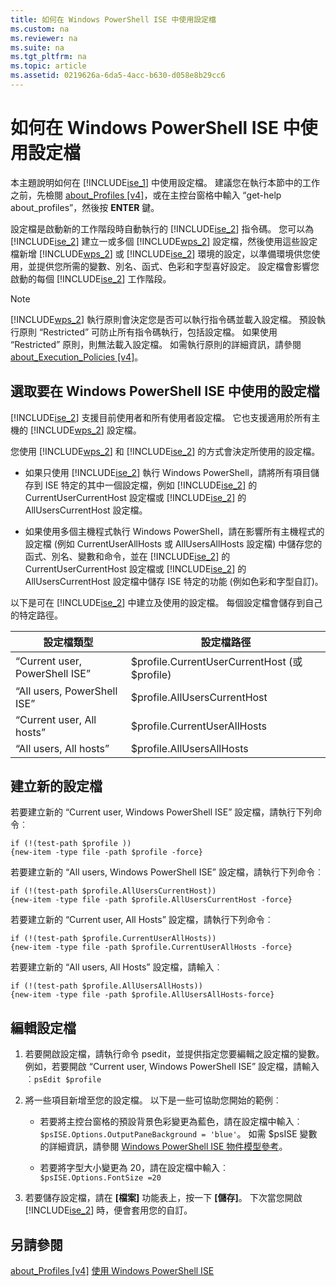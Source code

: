 ```yaml
---
title: 如何在 Windows PowerShell ISE 中使用設定檔
ms.custom: na
ms.reviewer: na
ms.suite: na
ms.tgt_pltfrm: na
ms.topic: article
ms.assetid: 0219626a-6da5-4acc-b630-d058e8b29cc6
---
```

# 如何在 Windows PowerShell ISE 中使用設定檔
本主題說明如何在 [!INCLUDE[ise_1](../Token/ise_1_md.md)] 中使用設定檔。 建議您在執行本節中的工作之前，先檢閱 [about_Profiles [v4]](https://technet.microsoft.com/en-us/library/e1d9e30a-70cc-4f36-949f-fc7cd96b4054)，或在主控台窗格中輸入 “get-help about_profiles”，然後按 **ENTER** 鍵。

設定檔是啟動新的工作階段時自動執行的 [!INCLUDE[ise_2](../Token/ise_2_md.md)] 指令碼。  您可以為 [!INCLUDE[ise_2](../Token/ise_2_md.md)] 建立一或多個 [!INCLUDE[wps_2](../Token/wps_2_md.md)] 設定檔，然後使用這些設定檔新增 [!INCLUDE[wps_2](../Token/wps_2_md.md)] 或 [!INCLUDE[ise_2](../Token/ise_2_md.md)] 環境的設定，以準備環境供您使用，並提供您所需的變數、別名、函式、色彩和字型喜好設定。 設定檔會影響您啟動的每個 [!INCLUDE[ise_2](../Token/ise_2_md.md)] 工作階段。

> [!NOTE]
> [!INCLUDE[wps_2](../Token/wps_2_md.md)] 執行原則會決定您是否可以執行指令碼並載入設定檔。 預設執行原則 “Restricted” 可防止所有指令碼執行，包括設定檔。 如果使用 “Restricted” 原則，則無法載入設定檔。 如需執行原則的詳細資訊，請參閱 [about_Execution_Policies [v4]](https://technet.microsoft.com/en-us/library/347708dc-1515-4d74-978b-8334603472e6)。

## 選取要在 Windows PowerShell ISE 中使用的設定檔
[!INCLUDE[ise_2](../Token/ise_2_md.md)] 支援目前使用者和所有使用者設定檔。 它也支援適用於所有主機的 [!INCLUDE[wps_2](../Token/wps_2_md.md)] 設定檔。

您使用 [!INCLUDE[wps_2](../Token/wps_2_md.md)] 和 [!INCLUDE[ise_2](../Token/ise_2_md.md)] 的方式會決定所使用的設定檔。

-   如果只使用 [!INCLUDE[ise_2](../Token/ise_2_md.md)] 執行 Windows PowerShell，請將所有項目儲存到 ISE 特定的其中一個設定檔，例如 [!INCLUDE[ise_2](../Token/ise_2_md.md)] 的 CurrentUserCurrentHost 設定檔或 [!INCLUDE[ise_2](../Token/ise_2_md.md)] 的 AllUsersCurrentHost 設定檔。

-   如果使用多個主機程式執行 Windows PowerShell，請在影響所有主機程式的設定檔 (例如 CurrentUserAllHosts 或 AllUsersAllHosts 設定檔) 中儲存您的函式、別名、變數和命令，並在 [!INCLUDE[ise_2](../Token/ise_2_md.md)] 的 CurrentUserCurrentHost 設定檔或 [!INCLUDE[ise_2](../Token/ise_2_md.md)] 的 AllUsersCurrentHost 設定檔中儲存 ISE 特定的功能 (例如色彩和字型自訂)。

以下是可在 [!INCLUDE[ise_2](../Token/ise_2_md.md)] 中建立及使用的設定檔。 每個設定檔會儲存到自己的特定路徑。

|設定檔類型|設定檔路徑|
|----------------|----------------|
|“Current user, PowerShell ISE”|$profile.CurrentUserCurrentHost (或 $profile)|
|“All users, PowerShell ISE”|$profile.AllUsersCurrentHost|
|“Current user, All hosts”|$profile.CurrentUserAllHosts|
|“All users, All hosts”|$profile.AllUsersAllHosts|

## 建立新的設定檔
若要建立新的 “Current user, Windows PowerShell ISE” 設定檔，請執行下列命令︰

```
if (!(test-path $profile )) 
{new-item -type file -path $profile -force}
```

若要建立新的 “All users, Windows PowerShell ISE” 設定檔，請執行下列命令︰

```
if (!(test-path $profile.AllUsersCurrentHost)) 
{new-item -type file -path $profile.AllUsersCurrentHost -force}
```

若要建立新的 “Current user, All Hosts” 設定檔，請執行下列命令︰

```
if (!(test-path $profile.CurrentUserAllHosts)) 
{new-item -type file -path $profile.CurrentUserAllHosts -force}
```

若要建立新的 “All users, All Hosts” 設定檔，請輸入︰

```
if (!(test-path $profile.AllUsersAllHosts)) 
{new-item -type file -path $profile.AllUsersAllHosts-force}
```

## 編輯設定檔

1.  若要開啟設定檔，請執行命令 psedit，並提供指定您要編輯之設定檔的變數。 例如，若要開啟 “Current user, Windows PowerShell ISE” 設定檔，請輸入︰`psEdit $profile`

2.  將一些項目新增至您的設定檔。 以下是一些可協助您開始的範例︰

    -   若要將主控台窗格的預設背景色彩變更為藍色，請在設定檔中輸入︰`$psISE.Options.OutputPaneBackground = 'blue'`。 如需 $psISE 變數的詳細資訊，請參閱 [Windows PowerShell ISE 物件模型參考](https://technet.microsoft.com/en-us/library/e1a9e7d1-0fd5-47de-8d9b-f1be1ed13b0c)。

    -   若要將字型大小變更為 20，請在設定檔中輸入︰`$psISE.Options.FontSize =20`

3.  若要儲存設定檔，請在 **[檔案]** 功能表上，按一下 **[儲存]**。 下次當您開啟 [!INCLUDE[ise_2](../Token/ise_2_md.md)] 時，便會套用您的自訂。

## 另請參閱
[about_Profiles [v4]](https://technet.microsoft.com/en-us/library/e1d9e30a-70cc-4f36-949f-fc7cd96b4054)
[使用 Windows PowerShell ISE](../Topic/Using-the-Windows-PowerShell-ISE.md)



<!--HONumber=Apr16_HO2-->


